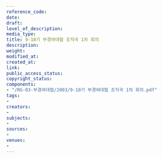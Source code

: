 ```yaml
---
reference_code: 
date: 
draft: 
level_of_description: 
media_type: 
title: 9-10기 부경여대협 조직국 1차 회의
description: 
weight: 
modified_at: 
created_at: 
link: 
public_access_status: 
copyright_status: 
components:
- "/RG-03-부경여대협/2003/9-10기 부경여대협 조직국 1차 회의.pdf"
tags:
- 
creators:
- 
subjects:
- 
sources:
- 
venues:
- 
---
```

